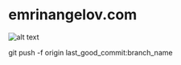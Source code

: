 # emrinangelov.com

![alt text](https://emrinangelov.com/hello-there.gif "Hello there.")

git push -f origin last_good_commit:branch_name
